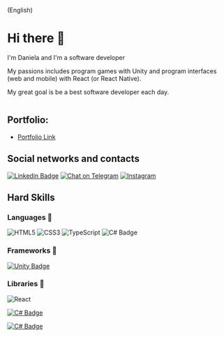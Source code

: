 (English)




<h1> Hi there 👋</h1>
<p> I'm Daniela and I'm a software developer</p>
<p> My passions includes program games with Unity and program interfaces (web and mobile) with React (or React Native).
 
My great goal is be a best software developer each day. 
  

<img source = "https://www.flaticon.com/svg/vstatic/svg/174/174857.svg?token=exp=1619293708~hmac=3008b5b440ed9638b67509f6d7b9208e"/>

 ## Portfolio: 
 - <a href = 'https://danieladoliveira.netlify.app/'> Portfolio Link </a>

## Social networks and contacts
  
  
 [![Linkedin Badge](https://img.shields.io/badge/LinkedIn-0077B5?style=for-the-badge&logo=linkedin&logoColor=white)](https://www.linkedin.com/in/daniela-fialho-d-oliveira-479b53163)  [![Chat on Telegram](https://img.shields.io/badge/Telegram-2CA5E0?style=for-the-badge&logo=telegram&logoColor=white)](https://t.me/Danethree) [![Instagram](https://img.shields.io/badge/Instagram-E4405F?style=for-the-badge&logo=instagram&logoColor=white)](https://www.instagram.com/danethree_playerone/) 

 ## Hard Skills
  
 ### Languages 📖
 ![HTML5](https://img.shields.io/badge/html5-%23E34F26.svg?style=for-the-badge&logo=html5&logoColor=white) ![CSS3](https://img.shields.io/badge/css3-%231572B6.svg?style=for-the-badge&logo=css3&logoColor=white) ![TypeScript](https://img.shields.io/badge/typescript-%23007ACC.svg?style=for-the-badge&logo=typescript&logoColor=white) ![C# Badge](https://img.shields.io/badge/C%23-239120?style=for-the-badge&logo=c-sharp&logoColor=white)  
  
  ### Frameworks 🚀  
 
  [![Unity Badge](https://img.shields.io/badge/Unity-100000?style=for-the-badge&logo=unity&logoColor=white)]() 
  
  ### Libraries 📕
  
  ![React](https://img.shields.io/badge/react-%2320232a.svg?style=for-the-badge&logo=react&logoColor=%2361DAFB)
  
  
 [![C# Badge](	https://github-readme-stats.vercel.app/api/top-langs/?username=Danethree&theme=blue-green
    )]() 
  
   [![C# Badge](		https://github-readme-stats.vercel.app/api?username=Danethree&theme=blue-green
    )]() 

  
